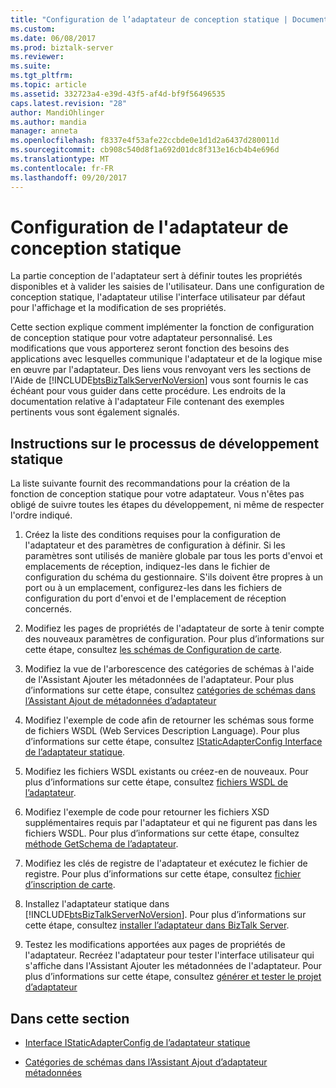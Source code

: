 ```yaml
---
title: "Configuration de l’adaptateur de conception statique | Documents Microsoft"
ms.custom: 
ms.date: 06/08/2017
ms.prod: biztalk-server
ms.reviewer: 
ms.suite: 
ms.tgt_pltfrm: 
ms.topic: article
ms.assetid: 332723a4-e39d-43f5-af4d-bf9f56496535
caps.latest.revision: "28"
author: MandiOhlinger
ms.author: mandia
manager: anneta
ms.openlocfilehash: f8337e4f53afe22ccbde0e1d1d2a6437d280011d
ms.sourcegitcommit: cb908c540d8f1a692d01dc8f313e16cb4b4e696d
ms.translationtype: MT
ms.contentlocale: fr-FR
ms.lasthandoff: 09/20/2017
---
```

# <a name="static-design-time-adapter-configuration"></a>Configuration de l'adaptateur de conception statique
La partie conception de l'adaptateur sert à définir toutes les propriétés disponibles et à valider les saisies de l'utilisateur. Dans une configuration de conception statique, l'adaptateur utilise l'interface utilisateur par défaut pour l'affichage et la modification de ses propriétés.  
  
 Cette section explique comment implémenter la fonction de configuration de conception statique pour votre adaptateur personnalisé. Les modifications que vous apporterez seront fonction des besoins des applications avec lesquelles communique l'adaptateur et de la logique mise en œuvre par l'adaptateur. Des liens vous renvoyant vers les sections de l'Aide de [!INCLUDE[btsBizTalkServerNoVersion](../includes/btsbiztalkservernoversion-md.md)] vous sont fournis le cas échéant pour vous guider dans cette procédure. Les endroits de la documentation relative à l'adaptateur File contenant des exemples pertinents vous sont également signalés.  
  
## <a name="guidelines-for-the-static-development-process"></a>Instructions sur le processus de développement statique  
 La liste suivante fournit des recommandations pour la création de la fonction de conception statique pour votre adaptateur. Vous n'êtes pas obligé de suivre toutes les étapes du développement, ni même de respecter l'ordre indiqué.  
  
1.  Créez la liste des conditions requises pour la configuration de l'adaptateur et des paramètres de configuration à définir. Si les paramètres sont utilisés de manière globale par tous les ports d'envoi et emplacements de réception, indiquez-les dans le fichier de configuration du schéma du gestionnaire. S'ils doivent être propres à un port ou à un emplacement, configurez-les dans les fichiers de configuration du port d'envoi et de l'emplacement de réception concernés.  
  
2.  Modifiez les pages de propriétés de l'adaptateur de sorte à tenir compte des nouveaux paramètres de configuration. Pour plus d’informations sur cette étape, consultez [les schémas de Configuration de carte](../core/adapter-configuration-schemas.md).  
  
3.  Modifiez la vue de l'arborescence des catégories de schémas à l'aide de l'Assistant Ajouter les métadonnées de l'adaptateur. Pour plus d’informations sur cette étape, consultez [catégories de schémas dans l’Assistant Ajout de métadonnées d’adaptateur](../core/schema-categories-in-the-add-adapter-metadata-wizard.md)  
  
4.  Modifiez l'exemple de code afin de retourner les schémas sous forme de fichiers WSDL (Web Services Description Language). Pour plus d’informations sur cette étape, consultez [IStaticAdapterConfig Interface de l’adaptateur statique](../core/static-adapter-istaticadapterconfig-interface.md).  
  
5.  Modifiez les fichiers WSDL existants ou créez-en de nouveaux. Pour plus d’informations sur cette étape, consultez [fichiers WSDL de l’adaptateur](../core/adapter-wsdl-files.md).  
  
6.  Modifiez l'exemple de code pour retourner les fichiers XSD supplémentaires requis par l'adaptateur et qui ne figurent pas dans les fichiers WSDL. Pour plus d’informations sur cette étape, consultez [méthode GetSchema de l’adaptateur](../core/adapter-getschema-method.md).  
  
7.  Modifiez les clés de registre de l'adaptateur et exécutez le fichier de registre. Pour plus d’informations sur cette étape, consultez [fichier d’inscription de carte](../core/adapter-registration-file.md).  
  
8.  Installez l'adaptateur statique dans [!INCLUDE[btsBizTalkServerNoVersion](../includes/btsbiztalkservernoversion-md.md)]. Pour plus d’informations sur cette étape, consultez [installer l’adaptateur dans BizTalk Server](../core/install-the-adapter-into-biztalk-server.md).  
  
9. Testez les modifications apportées aux pages de propriétés de l'adaptateur. Recréez l'adaptateur pour tester l'interface utilisateur qui s'affiche dans l'Assistant Ajouter les métadonnées de l'adaptateur. Pour plus d’informations sur cette étape, consultez [générer et tester le projet d’adaptateur](../core/build-and-test-the-adapter-project.md)  
  
## <a name="in-this-section"></a>Dans cette section  
  
-   [Interface IStaticAdapterConfig de l’adaptateur statique](../core/static-adapter-istaticadapterconfig-interface.md)  
  
-   [Catégories de schémas dans l’Assistant Ajout d’adaptateur métadonnées](../core/schema-categories-in-the-add-adapter-metadata-wizard.md)